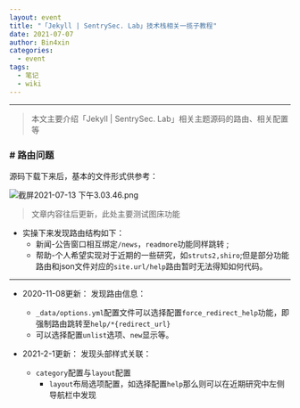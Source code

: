 ```yaml
---
layout: event
title: "「Jekyll | SentrySec. Lab」技术栈相关一揽子教程"
date: 2021-07-07
author: Bin4xin
categories:
  - event
tags:
  - 笔记
  - wiki
---
```


---

>
> 本文主要介绍「Jekyll | SentrySec. Lab」相关主题源码的路由、相关配置等
>

### # 路由问题

源码下载下来后，基本的文件形式供参考：

![截屏2021-07-13 下午3.03.46.png](https://i.loli.net/2021/07/13/o4gb1veWBlfyx8T.png)

> 文章内容往后更新，此处主要测试图床功能

* 实操下来发现路由结构如下：
  - 新闻-公告窗口相互绑定`/news`，`readmore`功能同样跳转	;
  - 帮助-个人希望实现对于近期的一些研究，如`struts2,shiro`;但是部分功能路由和json文件对应的`site.url/help`路由暂时无法得知如何代码。

***
* 2020-11-08更新：
发现路由信息：
  - `_data/options.yml`配置文件可以选择配置`force_redirect_help`功能，即强制路由跳转至`help/*{redirect_url}`
  -	可以选择配置`unlist`选项、`new`显示等。

* 2021-2-1更新：
发现头部样式关联：
  - `category`配置与`layout`配置
    - `layout`布局选项配置，如选择配置`help`那么则可以在近期研究中左侧导航栏中发现
 
